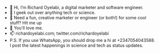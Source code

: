 - 👋 Hi, I’m Richard Oyelabi, a digital marketer and software engineer.
- 👀 I geek out over anything tech or science.
- 🌱 Need a fun, creative marketer or engineer (or both!) for some cool stuff? Hit me up
- 💞️ You'll love me.
- 📫 richardoyelabi.com; twitter.com/richardoyelabi
-    P.S. If you use WhatsApp, you should drop me a hi at +2347054043588. I post the latest happenings in science and tech as status updates.

<!---
richardoyelabi/richardoyelabi is a ✨ special ✨ repository because its `README.md` (this file) appears on your GitHub profile.
You can click the Preview link to take a look at your changes.
--->
